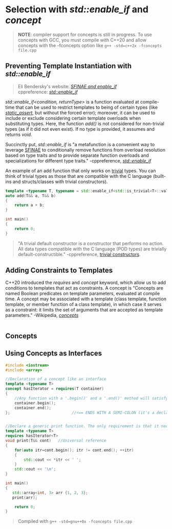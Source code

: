 # Selection with _std::enable\_if_ and _concept_
> **NOTE**: compiler support for concepts is still in progress. To use concepts with GCC, you must compile with C++20 and allow concepts with the -fconcepts option like 
`g++ -std=c++2x -fconcepts file.cpp`

## Preventing Template Instantiation with _std::enable\_if_
> Eli Bendersky's website: [_SFINAE and enable_if_](https://eli.thegreenplace.net/2014/sfinae-and-enable_if/) <br />
> cppreference: [_std::enable\_if_](https://en.cppreference.com/w/cpp/types/enable_if) <br />

_std::enable\_if\<condition, returnType\>_ is a function evaluated at compile-time that can be used to restrict templates to being of certain types (like [_static\_assert_](https://en.cppreference.com/w/cpp/language/static_assert), but without the forced error); moreover, it can be used to include or exclude considering certain template overloads when substituting types. Here, the function _add()_ is not considered for non-trivial types (as if it did not even exist). If no type is provided, it assumes and returns _void_.

Succinctly put, _std::enable\_if_ is "a metafunction is a convenient way to leverage [SFINAE](https://en.cppreference.com/w/cpp/language/sfinae) to conditionally 
remove functions from overload resolution based on type traits and to provide separate function overloads and specializations for different type traits." -cppreference, [_std::enable\_if_](https://en.cppreference.com/w/cpp/types/enable_if)

An example of an add function that only works on [trivial](https://en.cppreference.com/w/cpp/named_req/TrivialType) types. You can think of trivial types as those that are
compatible with the C language (built-ins and structs/classes with trivial constructors).
```C++
template <typename T, typename = std::enable_if<std::is_trivial<T>::value>>
auto add(T&& a, T&& b)
{
    return a + b;
}

int main()
{
    return 0;
}
```
> "A trivial default constructor is a constructor that performs no action. All data types compatible with the C language (POD types) are trivially default-constructible." -cppreference, [trivial constructors](https://en.cppreference.com/w/cpp/language/default_constructor#Trivial_default_constructor).

## Adding Constraints to Templates
C++20 introduced the _requires_ and _concept_ keyword, which allow us to add conditions to templates that act as constraints. A concept is "Concepts are named Boolean predicates
on template parameters, evaluated at compile time. A concept may be associated with a template (class template, function template, or member function of a class template), 
in which case it serves as a constraint: it limits the set of arguments that are accepted as template parameters." -Wikipedia, [_concepts_](https://en.wikipedia.org/wiki/Concepts_(C%2B%2B))

```C++

```

## Concepts

## Using Concepts as Interfaces


```C++
#include <iostream>
#include <array>

//Declaration of a concept like an interface
template <typename T>
concept hasIterator = requires(T container)
{
    //Any function with a '.begin()' and a '.end()' method will satisfy the 'hasIterator' requirement
    container.begin();
    container.end();
};                           //<== ENDS WITH A SEMI-COLON (it's a declaration!)


//Declare a generic print function. The only requirement is that it needs a '.begin()' and a '.end()' method
template <typename T>
requires hasIterator<T>
void print(T&& cont)   //Universal reference
{
    for(auto itr=cont.begin(); itr != cont.end(); ++itr)
    {
        std::cout << *itr << ' ';
    }
    std::cout << '\n';
}

int main()
{
   std::array<int, 3> arr {1, 2, 3};
   print(arr);

    return 0;
}
```
> Compiled with `g++ -std=gnu++0x -fconcepts file.cpp`
